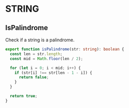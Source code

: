 # STRING

## IsPalindrome

Check if a string is a palindrome.

```ts
export function isPalindrome(str: string): boolean {
  const len = str.length;
  const mid = Math.floor(len / 2);

  for (let i = 0; i < mid; i++) {
    if (str[i] !== str[len - 1 - i]) {
      return false;
    }
  }

  return true;
}
```
